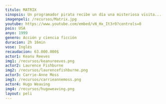 ```yaml
---
titulo: MATRIX 
sinopsis: Un programador pirata recibe un día una misteriosa visita... Nada más se debe contar de la sinopsis de Matrix. Es más, si todavía no la ha visto, no deje que nadie le cuente qué es Matrix. Porque gran parte del éxito mundial de esta fascinante y entretenidísima película se basa en su original guión, asombrosa idea -el solipsismo robótico- producto de la era tecnológica en la que vivimos. Si a ello le unimos su revolucionaria estética -con espectaculares y trepidantes escenas de acción nunca vistas en el género-, tendremos el porqué de la consagración de esta deslumbrante cinta fantástica como el mayor film de culto de final de siglo. Puede que en unos años quede obsoleta, pero para entonces ya nada nos hará olvidar el día que descubrimos qué es Matrix... y a aquella Trinity | Carrie-Anne Moss, auténtico hielo -que de frío quema-, la más hipnótica heroína de estos tiempos cibernéticos.
imagenpeli: /recursos/Matrix.jpg
youtube: https://www.youtube.com/embed/vN_Hx_It3r0?controls=0
pais: USA
anyo: 1999
genero: Acción y ciencia ficción
duracion: 2h 16min
vose: Inglés
recaudacion: 63.000.000$ 
actor1: Keanu Reeves
img1: /recursos/keanureeves.png
actor2: Laurence Fishburne
img2: /recursos/laurencefishburne.png
actor3: Carrie-Anne Moss
img3: /recursos/carrieannemoss.png
actor4: Hugo Weaving
img4: /recursos/hugoweaving.png
layout: peli
---
```

